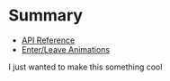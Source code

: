 # Summary

* [API Reference](documentation/api_reference.md)
* [Enter/Leave Animations](documentation/enter_leave_animations.md)

I just wanted to make this something cool 